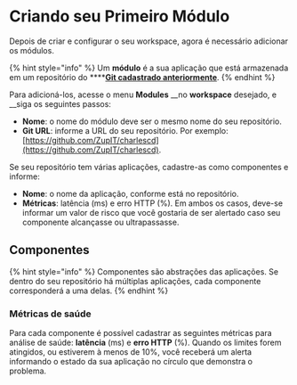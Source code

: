 # Criando seu Primeiro Módulo

Depois de criar e configurar o seu workspace, agora é necessário adicionar os módulos. 

{% hint style="info" %}
Um **módulo** é a sua aplicação que está armazenada em um repositório do ****[**Git cadastrado anteriormente**](definindo-workspace/github.md).
{% endhint %}

Para adicioná-los, acesse o menu **Modules** __no **workspace** desejado, e __siga os seguintes passos:

* **Nome**: o nome do módulo deve ser o mesmo nome do seu repositório. 
* **Git URL**: informe a URL do seu repositório. Por exemplo: [https://github.com/ZupIT/charlescd](https://github.com/ZupIT/charlescd).

Se seu repositório tem várias aplicações, cadastre-as como componentes e informe: 

* **Nome**: o nome da aplicação, conforme está no repositório.
* **Métricas**: latência \(ms\) e erro HTTP \(%\). Em ambos os casos, deve-se informar um valor de risco que você gostaria de ser alertado caso seu componente alcançasse ou ultrapassasse.

## Componentes 

{% hint style="info" %}
Componentes são abstrações das aplicações. Se dentro do seu repositório há múltiplas aplicações, cada componente corresponderá a uma delas.
{% endhint %}

### Métricas de saúde

Para cada componente é possível cadastrar as seguintes métricas para análise de saúde: **latência** \(ms\) e **erro HTTP** \(%\). Quando os limites forem atingidos, ou estiverem à menos de 10%, você receberá um alerta informando o estado da sua aplicação no círculo que demonstra o problema.


